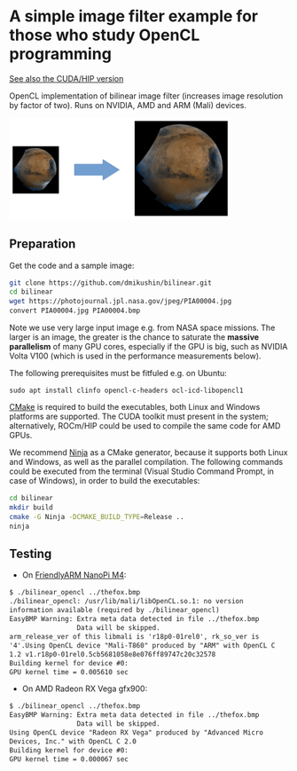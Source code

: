 # A simple image filter example for those who study OpenCL programming

[See also the CUDA/HIP version](https://github.com/dmikushin/bilinear/tree/cuda)

OpenCL implementation of bilinear image filter (increases image resolution by factor of two). Runs on NVIDIA, AMD and ARM (Mali) devices.

<img width="400px" src="screenshot.png"/>

## Preparation

Get the code and a sample image:

```bash
git clone https://github.com/dmikushin/bilinear.git
cd bilinear
wget https://photojournal.jpl.nasa.gov/jpeg/PIA00004.jpg
convert PIA00004.jpg PIA00004.bmp
```

Note we use very large input image e.g. from NASA space missions. The larger is an image, the greater is the chance to saturate the **massive parallelism** of many GPU cores, especially if the GPU is big, such as NVIDIA Volta V100 (which is used in the performance measurements below).

The following prerequisites must be fitfuled e.g. on Ubuntu:

```
sudo apt install clinfo opencl-c-headers ocl-icd-libopencl1
```

[CMake](https://cmake.org/download/) is required to build the executables, both Linux and Windows platforms are supported. The CUDA toolkit must present in the system; alternatively, ROCm/HIP could be used to compile the same code for AMD GPUs.

We recommend [Ninja](https://ninja-build.org/) as a CMake generator, because it supports both Linux and Windows, as well as the parallel compilation. The following commands could be executed from the terminal (Visual Studio Command Prompt, in case of Windows), in order to build the executables:

```bash
cd bilinear
mkdir build
cmake -G Ninja -DCMAKE_BUILD_TYPE=Release ..
ninja
```

## Testing

* On [FriendlyARM NanoPi M4](https://wiki.friendlyarm.com/wiki/index.php/NanoPi_M4):

```
$ ./bilinear_opencl ../thefox.bmp 
./bilinear_opencl: /usr/lib/mali/libOpenCL.so.1: no version information available (required by ./bilinear_opencl)
EasyBMP Warning: Extra meta data detected in file ../thefox.bmp
                 Data will be skipped.
arm_release_ver of this libmali is 'r18p0-01rel0', rk_so_ver is '4'.Using OpenCL device "Mali-T860" produced by "ARM" with OpenCL C 1.2 v1.r18p0-01rel0.5cb5681058e8e076ff89747c20c32578
Building kernel for device #0:
GPU kernel time = 0.005610 sec
```

* On AMD Radeon RX Vega gfx900:

```
$ ./bilinear_opencl ../thefox.bmp 
EasyBMP Warning: Extra meta data detected in file ../thefox.bmp
                 Data will be skipped.
Using OpenCL device "Radeon RX Vega" produced by "Advanced Micro Devices, Inc." with OpenCL C 2.0 
Building kernel for device #0:
GPU kernel time = 0.000067 sec
```

